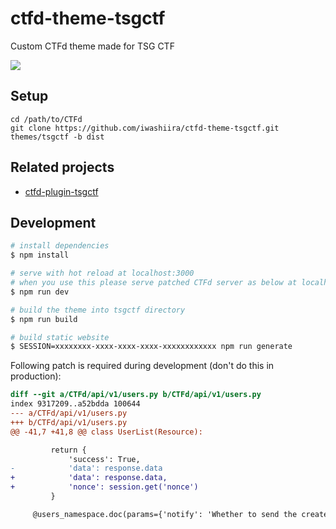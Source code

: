 # ctfd-theme-tsgctf

Custom CTFd theme made for TSG CTF

![](https://i.imgur.com/mXFHBrf.png)

## Setup

```
cd /path/to/CTFd
git clone https://github.com/iwashiira/ctfd-theme-tsgctf.git themes/tsgctf -b dist
```

## Related projects

* [ctfd-plugin-tsgctf](https://github.com/tsg-ut/ctfd-plugin-tsgctf)

## Development

```bash
# install dependencies
$ npm install

# serve with hot reload at localhost:3000
# when you use this please serve patched CTFd server as below at localhost:8000
$ npm run dev

# build the theme into tsgctf directory
$ npm run build

# build static website
$ SESSION=xxxxxxxx-xxxx-xxxx-xxxx-xxxxxxxxxxxx npm run generate
```

Following patch is required during development (don't do this in production):

```patch
diff --git a/CTFd/api/v1/users.py b/CTFd/api/v1/users.py
index 9317209..a52bdda 100644
--- a/CTFd/api/v1/users.py
+++ b/CTFd/api/v1/users.py
@@ -41,7 +41,8 @@ class UserList(Resource):

         return {
             'success': True,
-            'data': response.data
+            'data': response.data,
+            'nonce': session.get('nonce')
         }

     @users_namespace.doc(params={'notify': 'Whether to send the created user an email with their credentials'})
```
